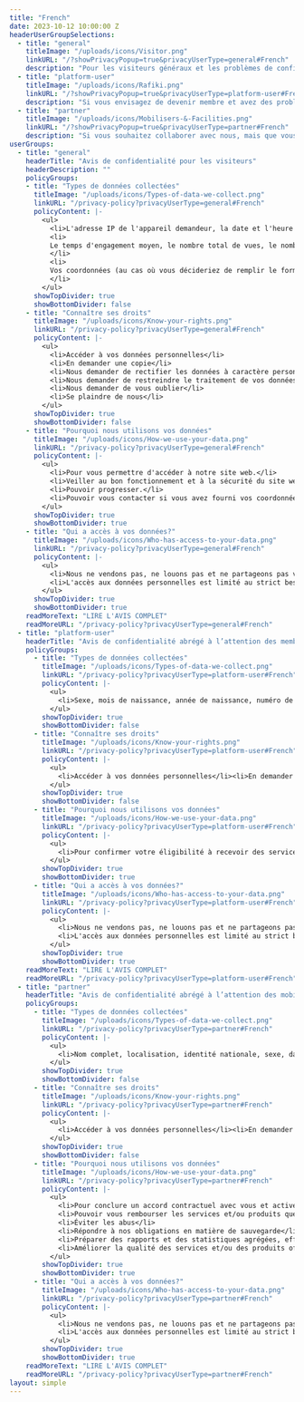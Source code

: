 ```yaml
---
title: "French"
date: 2023-10-12 10:00:00 Z
headerUserGroupSelections:
  - title: "general"
    titleImage: "/uploads/icons/Visitor.png" 
    linkURL: "/?showPrivacyPopup=true&privacyUserType=general#French"
    description: "Pour les visiteurs généraux et les problèmes de confidentialité de notre site Web, veuillez cliquer ici"
  - title: "platform-user"
    titleImage: "/uploads/icons/Rafiki.png" 
    linkURL: "/?showPrivacyPopup=true&privacyUserType=platform-user#French"
    description: "Si vous envisagez de devenir membre et avez des problèmes de confidentialité, veuillez consulter ici"
  - title: "partner"
    titleImage: "/uploads/icons/Mobilisers-&-Facilities.png" 
    linkURL: "/?showPrivacyPopup=true&privacyUserType=partner#French"
    description: "Si vous souhaitez collaborer avec nous, mais que vous avez des problèmes de confidentialité, veuillez cliquer ici"
userGroups:
  - title: "general"
    headerTitle: "Avis de confidentialité pour les visiteurs"
    headerDescription: ""
    policyGroups: 
    - title: "Types de données collectées"
      titleImage: "/uploads/icons/Types-of-data-we-collect.png"
      linkURL: "/privacy-policy?privacyUserType=general#French"
      policyContent: |-
        <ul>
          <li>L'adresse IP de l'appareil demandeur, la date et l'heure de l'accès, le nom et l'URL du fichier demandé, le site web à partir duquel l'accès est obtenu (« Referrer URL »), le navigateur utilisé et, le cas échéant, le système d'exploitation de votre appareil et l'identité de votre fournisseur d'accès.</li>
          <li>
          Le temps d'engagement moyen, le nombre total de vues, le nombre de vues par page, l’activité au fil du temps, les utilisateurs par pays et par ville (uniquement si vous consentez à l'utilisation de cookies).
          </li>
          <li>
          Vos coordonnées (au cas où vous décideriez de remplir le formulaire de contact).
          </li>
        </ul>
      showTopDivider: true
      showBottomDivider: false
    - title: "Connaître ses droits"
      titleImage: "/uploads/icons/Know-your-rights.png"
      linkURL: "/privacy-policy?privacyUserType=general#French"
      policyContent: |-
        <ul>
          <li>Accéder à vos données personnelles</li>
          <li>En demander une copie</li>
          <li>Nous demander de rectifier les données à caractère personnel qui nous ont été communiquées</li>
          <li>Nous demander de restreindre le traitement de vos données personnelles ou de vous opposer à leur traitement</li>
          <li>Nous demander de vous oublier</li>
          <li>Se plaindre de nous</li>
        </ul>
      showTopDivider: true
      showBottomDivider: false
    - title: "Pourquoi nous utilisons vos données"
      titleImage: "/uploads/icons/How-we-use-your-data.png"
      linkURL: "/privacy-policy?privacyUserType=general#French"
      policyContent: |-
        <ul>
          <li>Pour vous permettre d'accéder à notre site web.</li>
          <li>Veiller au bon fonctionnement et à la sécurité du site web.</li>
          <li>Pouvoir progresser.</li>
          <li>Pouvoir vous contacter si vous avez fourni vos coordonnées.</li>
        </ul>
      showTopDivider: true
      showBottomDivider: true
    - title: "Qui a accès à vos données?"
      titleImage: "/uploads/icons/Who-has-access-to-your-data.png"
      linkURL: "/privacy-policy?privacyUserType=general#French"
      policyContent: |-
        <ul>
          <li>Nous ne vendons pas, ne louons pas et ne partageons pas vos données personnelles à des fins commerciales (y compris le marketing direct).</li>
          <li>L'accès aux données personnelles est limité au strict besoin de savoir et est donné à certains membres de notre personnel et/ou à des tiers avec lesquels nous travaillons et qui sont tenus à la confidentialité.</li>
        </ul>
      showTopDivider: true
      showBottomDivider: true
    readMoreText: "LIRE L'AVIS COMPLET"
    readMoreURL: "/privacy-policy?privacyUserType=general#French"
  - title: "platform-user"
    headerTitle: "Avis de confidentialité abrégé à l’attention des membres de Tiko"
    policyGroups: 
      - title: "Types de données collectées"
        titleImage: "/uploads/icons/Types-of-data-we-collect.png"
        linkURL: "/privacy-policy?privacyUserType=platform-user#French"
        policyContent: |-
          <ul>
            <li>Sexe, mois de naissance, année de naissance, numéro de téléphone (si vous en avez un et que vous souhaitez le partager)</li><li>Type de service et/ou de produit que vous avez reçu ainsi que la date et l'établissement dans lequel vous vous êtes rendue, Tiko Miles qui vous ont été attribués</li><li>Court enregistrement de voix (dans certains cas)</li>
          </ul>
        showTopDivider: true
        showBottomDivider: false
      - title: "Connaître ses droits"
        titleImage: "/uploads/icons/Know-your-rights.png"
        linkURL: "/privacy-policy?privacyUserType=platform-user#French"
        policyContent: |-
          <ul>
            <li>Accéder à vos données personnelles</li><li>En demander une copie</li><li>Nous demander de rectifier les données à caractère personnel qui nous ont été communiquées</li><li>Nous demander de vous oublier</li><li>Se plaindre de nous</li>
          </ul>
        showTopDivider: true
        showBottomDivider: false
      - title: "Pourquoi nous utilisons vos données"
        titleImage: "/uploads/icons/How-we-use-your-data.png"
        linkURL: "/privacy-policy?privacyUserType=platform-user#French"
        policyContent: |-
          <ul>
            <li>Pour confirmer votre éligibilité à recevoir des services et/ou des produits</li><li>Pouvoir rembourser les prestataires de services et les vendeurs pour le service et/ou le produit que vous avez reçu</li><li>Vous attribuer des Miles Tiko</li><li>Communiquer avec vous pour promouvoir des services, des produits et/ou des informations que nous pensons susceptibles de vous intéresser</li><li>Améliorer les produits/services que vous recevez</li><li>Prévenir les abus, effectuer des recherches, préparer des statistiques agrégées, être soumis à des audits.</li>
          </ul>
        showTopDivider: true
        showBottomDivider: true
      - title: "Qui a accès à vos données?"
        titleImage: "/uploads/icons/Who-has-access-to-your-data.png"
        linkURL: "/privacy-policy?privacyUserType=platform-user#French"
        policyContent: |-
          <ul>
            <li>Nous ne vendons pas, ne louons pas et ne partageons pas vos données personnelles à des fins commerciales.</li>
            <li>L'accès aux données personnelles est limité au strict besoin de savoir et est donné à certains membres de notre personnel et/ou à des tiers avec lesquels nous travaillons et qui sont tenus à la confidentialité.</li>
          </ul>
        showTopDivider: true
        showBottomDivider: true
    readMoreText: "LIRE L'AVIS COMPLET"
    readMoreURL: "/privacy-policy?privacyUserType=platform-user#French"
  - title: "partner"
    headerTitle: "Avis de confidentialité abrégé à l’attention des mobilisatrices, des cliniques et des pharmacies"
    policyGroups: 
      - title: "Types de données collectées"
        titleImage: "/uploads/icons/Types-of-data-we-collect.png"
        linkURL: "/privacy-policy?privacyUserType=partner#French"
        policyContent: |-
          <ul>
            <li>Nom complet, localisation, identité nationale, sexe, date de naissance, numéro de téléphone portable, selfie (à des fins de reconnaissance faciale).</li><li>Documentation telle que carte d'identité, code de conduite signé, lettre de consentement</li><li>Journal des activités dans l'application Tiko</li>
          </ul>
        showTopDivider: true
        showBottomDivider: false
      - title: "Connaître ses droits"
        titleImage: "/uploads/icons/Know-your-rights.png"
        linkURL: "/privacy-policy?privacyUserType=partner#French"
        policyContent: |-
          <ul>
            <li>Accéder à vos données personnelles</li><li>En demander une copie</li><li>Nous demander de rectifier les données à caractère personnel qui nous ont été communiquées</li><li>Nous demander de restreindre le traitement de vos données personnelles ou de vous opposer à leur traitement</li><li>Nous demander de vous oublier</li><li>Se plaindre de nous</li>
          </ul>
        showTopDivider: true
        showBottomDivider: false
      - title: "Pourquoi nous utilisons vos données"
        titleImage: "/uploads/icons/How-we-use-your-data.png"
        linkURL: "/privacy-policy?privacyUserType=partner#French"
        policyContent: |-
          <ul>
            <li>Pour conclure un accord contractuel avec vous et activer votre compte sur la plateforme Tiko</li>
            <li>Pouvoir vous rembourser les services et/ou produits que vous avez fournis</li>
            <li>Éviter les abus</li>
            <li>Répondre à nos obligations en matière de sauvegarde</li>
            <li>Préparer des rapports et des statistiques agrégées, effectuer des recherches et faire l'objet d'audits.</li>
            <li>Améliorer la qualité des services et/ou des produits offerts.</li>
          </ul>
        showTopDivider: true
        showBottomDivider: true
      - title: "Qui a accès à vos données?"
        titleImage: "/uploads/icons/Who-has-access-to-your-data.png"
        linkURL: "/privacy-policy?privacyUserType=partner#French"
        policyContent: |-
          <ul>
            <li>Nous ne vendons pas, ne louons pas et ne partageons pas vos données personnelles à des fins commerciales (y compris le marketing direct).</li>
            <li>L'accès aux données personnelles est limité au strict besoin de savoir et est partagé avec certains membres de notre personnel et/ou des tiers avec lesquels nous travaillons, qui sont liés par des accords de confidentialité et de non-divulgation.</li>
          </ul>
        showTopDivider: true
        showBottomDivider: true
    readMoreText: "LIRE L'AVIS COMPLET"
    readMoreURL: "/privacy-policy?privacyUserType=partner#French"
layout: simple
---
```


